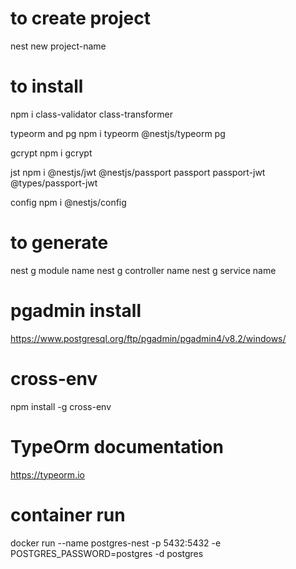 # to create project

nest new project-name

# to install

  npm i class-validator class-transformer

typeorm and pg
  npm i typeorm @nestjs/typeorm pg

gcrypt
  npm i gcrypt

jst
  npm i @nestjs/jwt @nestjs/passport passport passport-jwt @types/passport-jwt

config
  npm i @nestjs/config

# to generate

nest g module name
nest g controller name
nest g service name

# pgadmin install

https://www.postgresql.org/ftp/pgadmin/pgadmin4/v8.2/windows/

# cross-env

npm install -g cross-env

# TypeOrm documentation

https://typeorm.io

# container run

docker run --name postgres-nest -p 5432:5432 -e POSTGRES_PASSWORD=postgres -d postgres